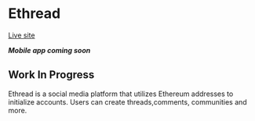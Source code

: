 # Ethread

[Live site](https://ethread.jesusmj.com/)

**_Mobile app coming soon_**

## Work In Progress

Ethread is a social media platform that utilizes Ethereum addresses to initialize accounts. Users can create threads,comments, communities and more.
